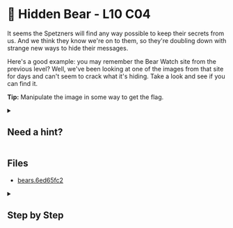 # 🐻 Hidden Bear - L10 C04

It seems the Spetzners will find any way possible to keep their secrets from us. And we think they know we're on to them, so they're doubling down with strange new ways to hide their messages.

Here's a good example: you may remember the Bear Watch site from the previous level? Well, we've been looking at one of the images from that site for days and can't seem to crack what it's hiding. Take a look and see if you can find it.

**Tip:** Manipulate the image in some way to get the flag.

<details><summary>

## Need a hint?</summary>

> 💡 Hint: The message may be hidden in the image itself, you'll probably need to use GIMP for this challenge. Try some image manipulation of your own.

</details>

## Files

- [bears.6ed65fc2](/asstest/hiddenbear2.jpg)

<details><summary>

## Step by Step</summary>

- Download the image and open it up in GIMP
- Select "Linear Invert" from "Colors"
- The photo should resemble the one below, the flag is visible at the top center of the photo

![Image in gimp](/assets/hiddenbear1.png)

`flag: Ao39gPOEzwrkojhEqNmtuDKc`

</details>

